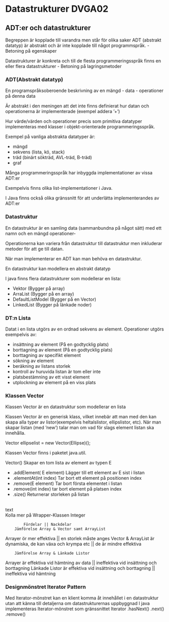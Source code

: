 # Datastrukturer DVGA02

## ADT:er och datastrukturer
Begreppen är kopplade till varandra men står för olika saker
ADT (abstrakt datatyp) är abstrakt och är inte kopplade till något programmspråk.
	- Betoning på egenskaper

Datastrukturer är konkreta och till de flesta programmeringsspråk finns en eller flera datastrukturer
	- Betoning på lagringsmetoder

### ADT(Abstrakt datatyp)
En programspråksoberoende beskrivning av en mängd
	- data
	- operationer på denna data

Är abstrakt i den meningen att det inte finns definierat hur datan och operationerna är implementerade (exempel addera ’+’)

Hur värde/värden och operationer precis som primitiva datatyper implementeras med klasser i objekt-orienterade programmeringsspråk.

Exempel på vanliga abstrakta datatyper är:
- mängd
- sekvens (lista, kö, stack)
- träd (binärt sökträd, AVL-träd, B-träd)
- graf

Många programmeringsspråk har inbyggda implementationer av vissa ADT:er

Exempelvis finns olika list-implementationer i Java.

I Java finns också olika gränssnitt för att underlätta implementerandes av ADT:er

### Datastruktur
En datastruktur är en samling data (sammanbundna på något sätt) med ett namn och en mängd operationer-

Operationerna kan variera från datastruktur till datastruktur men inkluderar metoder för att ge till datan.

När man implementerar en ADT kan man behöva en datastruktur.

En datastruktur kan modellera en abstrakt datatyp

I java finns flera datastrukturer som modellerar en lista:
- Vektor   (Bygger på array)
- ArraList (Bygger på en array)
- DefaultListModel (Bygger på en Vector)
- LinkedList (Bygger på länkade noder)


### DT:n Lista
Datat i en lista utgörs av en ordnad sekvens av element.
Operationer utgörs exempelvis av:
- insättning av element (På en godtycklig plats)
- borttagning av element (På en godtycklig plats)
- borttagning av specifikt element
- sökning av element
- beräkning av listans storlek
- kontroll av huruvida listan är tom eller inte
- platsbestämning av ett visst element
- utplockning av element på en viss plats

### Klassen Vector
Klassen Vector är en datastruktur som modellerar en lista

Klassen Vector är en generisk klass, vilket innebär att man med den kan skapa alla typer av listor(exempelvis heltalslistor, ellipslistor, etc).
När man skapar listan (med ’new’) talar man om vad för slags element listan ska innehålla.

Vector <Ellipse> ellipselist = new Vector(Ellipse)();

Klassen Vector finns i paketet java.util.

Vector<E>() Skapar en tom lista av element av typen E
* .addElement( E element) Lägger till ett element av E sist i listan
* .elementAt(int index) Tar bort ett element på positionen index
* .remove(E element) Tar bort första elementet i listan
* .remove(int index) tar bort element på platsen index
* .size() Returnerar storleken på listan
<br>
text
<br>
Kolla mer på Wrapper-Klassen Integer

			Fördelar || Nackdelar
		Jämförelse Array & Vector samt ArrayList
Arrayer ör mer effektiva || en storlek måste anges
Vector & ArrayList är dynamiska, de kan växa och krympa etc || de är mindre effektiva

		Jämförelse Array & Länkade Listor
Arrayer är effektiva vid hämtning av data || ineffektiva vid insättning och borttagning
Länkade Listor är effektiva vid insättning och borttagning || ineffektiva vid hämtning


### Designmönstret Iterator Pattern
Med Iterator-mönstret kan en klient komma åt innehållet i en datastruktur utan att känna till detaljerna om datastrukturernas uppbyggnad
I java implementeras Iterator-mönstret som gränssnittet Iterator
.hasNext()
.next()
.remove()
